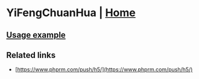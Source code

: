 # YiFengChuanHua | [Home](./../../)

## [Usage example](./../../tests/YiFengChuanHua/ClientTest.php)

## Related links

* [https://www.phprm.com/push/h5/](https://www.phprm.com/push/h5/)
